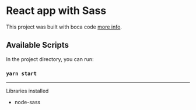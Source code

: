 # React app with Sass

This project was built with boca code [more info](https://www.bocacode.com).

## Available Scripts

In the project directory, you can run:

### `yarn start`

-----------
Libraries installed
- node-sass
